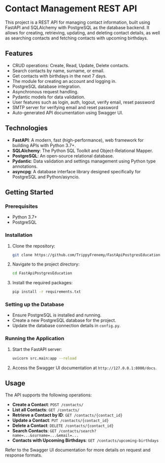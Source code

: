 # Contact Management REST API

This project is a REST API for managing contact information, built using FastAPI and SQLAlchemy with PostgreSQL as the database backend. It allows for creating, retrieving, updating, and deleting contact details, as well as searching contacts and fetching contacts with upcoming birthdays.

## Features

- CRUD operations: Create, Read, Update, Delete contacts.
- Search contacts by name, surname, or email.
- Get contacts with birthdays in the next 7 days.
- The module for creating an account and logging in.
- PostgreSQL database integration.
- Asynchronous request handling.
- Pydantic models for data validation.
- User features such as login, auth, logout, verify email, reset password
- SMTP server for verifying email and reset password 
- Auto-generated API documentation using Swagger UI.

## Technologies

- **FastAPI**: A modern, fast (high-performance), web framework for building APIs with Python 3.7+.
- **SQLAlchemy**: The Python SQL Toolkit and Object-Relational Mapper.
- **PostgreSQL**: An open-source relational database.
- **Pydantic**: Data validation and settings management using Python type annotations.
- **asyncpg**: A database interface library designed specifically for PostgreSQL and Python/asyncio.

## Getting Started

### Prerequisites

- Python 3.7+
- PostgreSQL

### Installation

1. Clone the repository:
   ```sh
   git clone https://github.com/TrippyFrenemy/FastApiPostgresEducation.git
   ```
2. Navigate to the project directory:
   ```sh
   cd FastApiPostgresEducation
   ```
3. Install the required packages:
   ```sh
   pip install -r requirements.txt
   ```

### Setting up the Database

- Ensure PostgreSQL is installed and running.
- Create a new PostgreSQL database for the project.
- Update the database connection details in `config.py`.

### Running the Application

1. Start the FastAPI server:
   ```sh
   uvicorn src.main:app --reload
   ```
2. Access the Swagger UI documentation at `http://127.0.0.1:8000/docs`.

## Usage

The API supports the following operations:

- **Create a Contact**: `POST /contacts/`
- **List all Contacts**: `GET /contacts/`
- **Retrieve a Contact by ID**: `GET /contacts/{contact_id}`
- **Update a Contact**: `PUT /contacts/{contact_id}`
- **Delete a Contact**: `DELETE /contacts/{contact_id}`
- **Search Contacts**: `GET /contacts/search?name=...&surname=...&email=...`
- **Contacts with Upcoming Birthdays**: `GET /contacts/upcoming-birthdays`


Refer to the Swagger UI documentation for more details on request and response formats.
